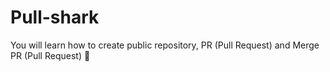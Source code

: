 # Pull-shark
You will learn how to create public repository, PR (Pull Request) and Merge PR (Pull Request)
🦈
